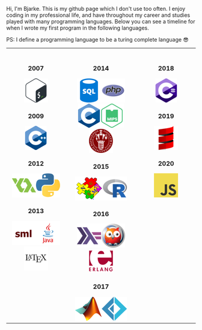 Hi, I'm Bjarke. This is my github page which I don't use too often. I enjoy coding in my professional life, and have throughout my career and studies played with many programming languages. Below you can see a timeline for when I wrote my first program in the following languages.

PS: I define a programming language to be a turing complete language :sunglasses:
<table>
<th align="center" valign="top">
<img width="250" height="1">
  <h3>2007</h3>
  <img src="icons/Bash.png" title="Bash"/>
  <h3>2009</h3>
  <img src="icons/C++.png" title="C++"/>
  <h3>2012</h3>
  <img src="icons/GML.png" title="GML"/><img src="icons/Python.png" title="Python"/>
  <h3>2013</h3>
  <img src="icons/SML.png" title="SML"/><img src="icons/Java.png" title="Java"/><img src="icons/LaTeX.png" title="LaTeX"/>
</th>
<th align="center" valign="top">
<img width="250" height="1">
  <h3>2014</h3>
  <img src="icons/SQL.png" title="SQL"/><img src="icons/PHP.png" title="PHP"/><img src="icons/C.png" title="C"/><img src="icons/MIPS Assembly.png" title="MIPS Assembly"/><img src="icons/FASTO.png" title="FASTO"/>
  <h3>2015</h3>
  <img src="icons/NuSMV.gif" title="NuSMV"/><img src="icons/R.png" title="R"/>
  <h3>2016</h3>
  <img src="icons/Haskell.png" title="Haskell"/><img src="icons/Prolog.png" title="Prolog"/><img src="icons/Erlang.png" title="Erlang"/>
  <h3>2017</h3>
  <img src="icons/MATLAB.png" title="MATLAB"/><img src="icons/Fsharp.png" title="F#"/>
</th>
<th align="center" valign="top">
<img width="250" height="1">
  <h3>2018</h3>
  <img src="icons/Csharp.png" title="C#"/>
  <h3>2019</h3>
  <img src="icons/Scala.png" title="Scala"/>
  <h3>2020</h3>
  <img src="icons/JavaScript.png" title="JavaScript"/>
</th>
</table>

